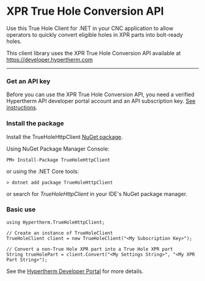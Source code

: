 # XPR True Hole Conversion API

Use this True Hole Client for .NET in your CNC application to allow operators to quickly convert eligible holes in XPR parts into bolt-ready holes.

This client library uses the XPR True Hole Conversion API available at https://developer.hypertherm.com 

-------------

### Get an API key
Before you can use the XPR True Hole Conversion API, you need a verified Hypertherm API developer portal account and an API subscription key. [See instructions](https://developer.hypertherm.com/get-api-key).

### Install the package
Install the TrueHoleHttpClient [NuGet package](https://www.nuget.org/packages/TrueHoleHttpClient/).

Using NuGet Package Manager Console:
```
PM> Install-Package TrueHoleHttpClient
```

or using the .NET Core tools:
```
> dotnet add package TrueHoleHttpClient
```

or search for *TrueHoleHttpClient* in your IDE's NuGet package manager.

### Basic use
```
using Hypertherm.TrueHoleHttpClient;

// Create an instance of TrueHoleClient
TrueHoleClient client = new TrueHoleClient("<My Subscription Key>");

// Convert a non-True Hole XPR part into a True Hole XPR part
String trueHolePart = client.Convert("<My Settings String>", "<My XPR Part String>");
```

See the [Hypertherm Developer Portal](https://developer.hypertherm.com) for more details.



